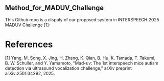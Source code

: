 ## Method_for_MADUV_Challenge

This Github repo is a dispaly of our proposed system in INTERSPEECH 2025 MADUV Challenge [1]:

# References
[1] Yang, M. Song, X. Jing, H. Zhang, K. Qian, B. Hu, K. Tamada, T. Takumi, B. W. Schuller, and Y. Yamamoto, “Mad-uv: The 1st interspeech mice autism detection via ultrasound vocalization challenge,” arXiv preprint arXiv:2501.04292, 2025.
